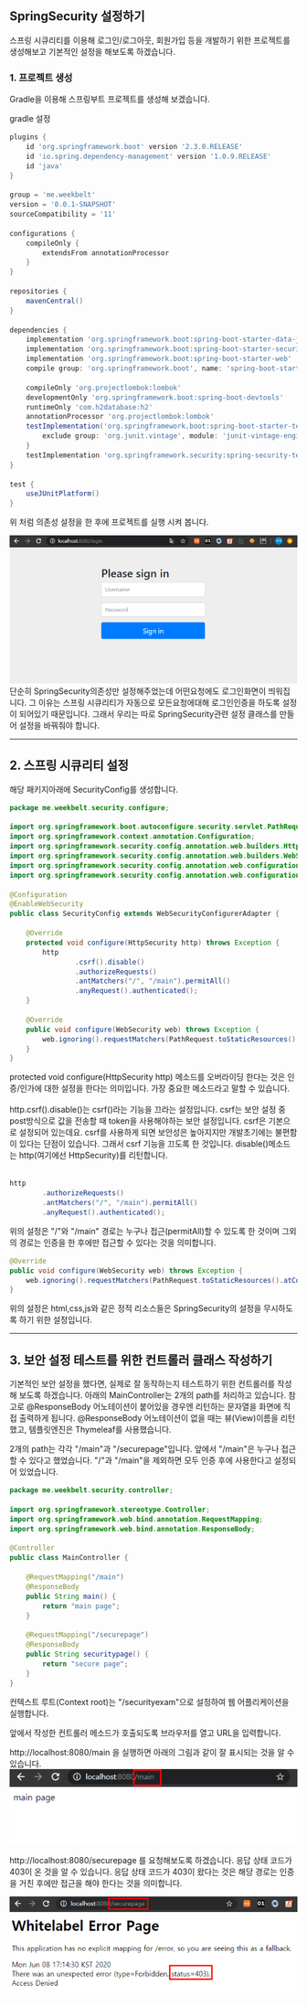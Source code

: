 ## SpringSecurity 설정하기
스프링 시큐리티를 이용해 로그인/로그아웃, 회원가입 등을 개발하기 위한 프로젝트를 생성해보고 기본적인 설정을 해보도록 하겠습니다.

### 1. 프로젝트 생성
Gradle을 이용해 스프링부트 프로젝트를 생성해 보겠습니다.

gradle 설정
```groovy
plugins {
    id 'org.springframework.boot' version '2.3.0.RELEASE'
    id 'io.spring.dependency-management' version '1.0.9.RELEASE'
    id 'java'
}

group = 'me.weekbelt'
version = '0.0.1-SNAPSHOT'
sourceCompatibility = '11'

configurations {
    compileOnly {
        extendsFrom annotationProcessor
    }
}

repositories {
    mavenCentral()
}

dependencies {
    implementation 'org.springframework.boot:spring-boot-starter-data-jpa'
    implementation 'org.springframework.boot:spring-boot-starter-security'
    implementation 'org.springframework.boot:spring-boot-starter-web'
    compile group: 'org.springframework.boot', name: 'spring-boot-starter-thymeleaf', version: '2.3.0.RELEASE'

    compileOnly 'org.projectlombok:lombok'
    developmentOnly 'org.springframework.boot:spring-boot-devtools'
    runtimeOnly 'com.h2database:h2'
    annotationProcessor 'org.projectlombok:lombok'
    testImplementation('org.springframework.boot:spring-boot-starter-test') {
        exclude group: 'org.junit.vintage', module: 'junit-vintage-engine'
    }
    testImplementation 'org.springframework.security:spring-security-test'
}

test {
    useJUnitPlatform()
}

```
위 처럼 의존성 설정을 한 후에 프로젝트를 실행 시켜 봅니다.

![로그인페이지](/images/SpringSecurity/로그인.png)
단순히 SpringSecurity의존성만 설정해주었는데 어떤요청에도 로그인화면이 띄워집니다. 그 이유는 스프링 시큐리티가 자동으로 모든요청에대해 로그인인증을 하도록 설정이 되어있기 때문입니다. 그래서 우리는 따로 SpringSecurity관련 설정 클래스를 만들어 설정을 바꿔줘야 합니다.

<hr>

## 2. 스프링 시큐리티 설정
해당 패키지아래에 SecurityConfig를 생성합니다.

```java
package me.weekbelt.security.configure;

import org.springframework.boot.autoconfigure.security.servlet.PathRequest;
import org.springframework.context.annotation.Configuration;
import org.springframework.security.config.annotation.web.builders.HttpSecurity;
import org.springframework.security.config.annotation.web.builders.WebSecurity;
import org.springframework.security.config.annotation.web.configuration.EnableWebSecurity;
import org.springframework.security.config.annotation.web.configuration.WebSecurityConfigurerAdapter;

@Configuration
@EnableWebSecurity
public class SecurityConfig extends WebSecurityConfigurerAdapter {

    @Override
    protected void configure(HttpSecurity http) throws Exception {
        http
                .csrf().disable()                       
                .authorizeRequests()                    
                .antMatchers("/", "/main").permitAll()  
                .anyRequest().authenticated();          
    }

    @Override
    public void configure(WebSecurity web) throws Exception {
        web.ignoring().requestMatchers(PathRequest.toStaticResources().atCommonLocations()); // 5번
    }
}

```
protected void configure(HttpSecurity http) 메소드를 오버라이딩 한다는 것은 인증/인가에 대한 설정을 한다는 의미입니다. 가장 중요한 메소드라고 말할 수 있습니다.<br><br>
http.csrf().disable()는 csrf()라는 기능을 끄라는 설정입니다. csrf는 보안 설정 중 post방식으로 값을 전송할 때 token을 사용해야하는 보안 설정입니다. csrf은 기본으로 설정되어 있는데요. csrf를 사용하게 되면 보안성은 높아지지만 개발초기에는 불편함이 있다는 단점이 있습니다. 그래서 csrf 기능을 끄도록 한 것입니다. disable()메소드는 http(여기에선 HttpSecurity)를 리턴합니다.<br><Br>

```java
http                    
        .authorizeRequests()                    
        .antMatchers("/", "/main").permitAll()  
        .anyRequest().authenticated();    
```
위의 설정은 "/"와 "/main" 경로는 누구나 접근(permitAll)할 수 있도록 한 것이며
그외의 경로는 인증을 한 후에만 접근할 수 있다는 것을 의미합니다.

```java
@Override
public void configure(WebSecurity web) throws Exception {
    web.ignoring().requestMatchers(PathRequest.toStaticResources().atCommonLocatons());
}
```
위의 설정은 html,css,js와 같은 정적 리소스들은 SpringSecurity의 설정을 무시하도록 하기 위한 설정입니다.

<hr>

## 3. 보안 설정 테스트를 위한 컨트롤러 클래스 작성하기
기본적인 보안 설정을 했다면, 실제로 잘 동작하는지 테스트하기 위한 컨트롤러를 작성해 보도록 하겠습니다. 아래의 MainController는 2개의 path를 처리하고 있습니다. 참고로 @ResponseBody 어노테이션이 붙어있을 경우엔 리턴하는 문자열을 화면에 직접 출력하게 됩니다.
@ResponseBody 어노테이션이 없을 때는 뷰(View)이름을 리턴했고, 템플릿엔진은 Thymeleaf를 사용했습니다.

2개의 path는 각각 "/main"과 "/securepage"입니다. 앞에서 "/main"은 누구나 접근할 수 있다고 했었습니다. "/"과 "/main"을 제외하면 모두 인증 후에 사용한다고 설정되어 있었습니다.

```java
package me.weekbelt.security.controller;

import org.springframework.stereotype.Controller;
import org.springframework.web.bind.annotation.RequestMapping;
import org.springframework.web.bind.annotation.ResponseBody;

@Controller
public class MainController {

    @RequestMapping("/main")
    @ResponseBody
    public String main() {
        return "main page";
    }

    @RequestMapping("/securepage")
    @ResponseBody
    public String securitypage() {
        return "secure page";
    }
}

```

컨텍스트 루트(Context root)는 "/securityexam"으로 설정하여 웹 어플리케이션을 실행합니다.

앞에서 작성한 컨트롤러 메소드가 호출되도록 브라우저를 열고 URL을 입력합니다.

http://localhost:8080/main 을 실행하면 아래의 그림과 같이 잘 표시되는 것을 알 수 있습니다.
![인가O](SpringSecurity/../../images/SpringSecurity/인가ok.png)

http://localhost:8080/securepage 를 요청해보도록 하겠습니다.
응답 상태 코드가 403이 온 것을 알 수 있습니다. 응답 상태 코드가 403이 왔다는 것은 해당 경로는 인증을 거친 후에만 접근을 해야 한다는 것을 의미합니다.

![인가X](../images/SpringSecurity/인가no.png)